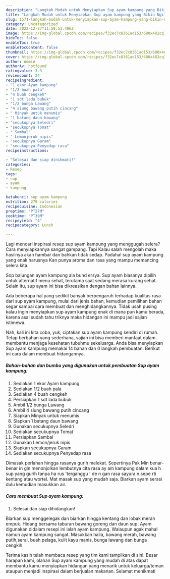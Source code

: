 ```yaml
---
description: "Langkah Mudah untuk Menyiapkan Sup ayam kampung yang Bikin Ngiler, Buat Buka Puasa Bisa Manjain Lidah"
title: "Langkah Mudah untuk Menyiapkan Sup ayam kampung yang Bikin Ngiler, Buat Buka Puasa Bisa Manjain Lidah"
slug: 1571-langkah-mudah-untuk-menyiapkan-sup-ayam-kampung-yang-bikin-ngiler-buat-buka-puasa-bisa-manjain-lidah
category: Uncategorized
date: 2022-12-27T11:59:51.496Z
image: https://img-global.cpcdn.com/recipes/f32ec7c8361ad153/680x482cq70/sup-ayam-kampung-foto-resep-utama.jpg
hideToc: false
enableToc: true
enableTocContent: false
thumbnail: https://img-global.cpcdn.com/recipes/f32ec7c8361ad153/680x482cq70/sup-ayam-kampung-foto-resep-utama.jpg
cover: https://img-global.cpcdn.com/recipes/f32ec7c8361ad153/680x482cq70/sup-ayam-kampung-foto-resep-utama.jpg
author: Admin
authorAv: notfound
ratingvalue: 3.3
reviewcount: 24
recipeingredient:
- "1 ekor Ayam kampung"
- "1/2 buah pala"
- "4 buah cengkeh"
- "1 sdt lada bubuk"
- "1/2 bunga Lawang"
- "4 siung bawang putih cincang"
- " Minyak untuk menumis"
- "1 batang daun bawang"
- "secukupnya Seledri"
- "secukupnya Tomat"
- " Sambal"
- " Lemonjeruk nipis"
- "secukupnya Garam"
- "secukupnya Penyedap rasa"
recipeinstructions:

- "Selesai dan siap dinikmati!"
categories:
- Resep
tags:
- sup
- ayam
- kampung

katakunci: sup ayam kampung 
nutrition: 279 calories
recipecuisine: Indonesian
preptime: "PT27M"
cooktime: "PT39M"
recipeyield: "4"
recipecategory: Lunch

---
```



Lagi mencari inspirasi resep sup ayam kampung yang menggugah selera? Cara menyiapkannya sangat gampang. Tapi Kalau salah mengolah maka hasilnya akan hambar dan bahkan tidak sedap. Padahal sup ayam kampung yang enak harusnya Kan punya aroma dan rasa yang mampu memancing selera kita.


Sop balungan ayam kampung ala bund ersya. Sup ayam biasanya dipilih untuk alternatif menu sehat, terutama saat sedang merasa kurang sehat. Selain itu, sup ayam ini bisa dikreasikan dengan bahan lainnya.

Ada beberapa hal yang sedikit banyak berpengaruh terhadap kualitas rasa dari sup ayam kampung, mulai dari jenis bahan, kemudian pemilihan bahan segar sampai cara membuat dan menghidangkannya. Tidak usah pusing kalau ingin menyiapkan sup ayam kampung enak di mana pun kamu berada, karena asal sudah tahu triknya maka hidangan ini mampu jadi sajian istimewa.


Nah, kali ini kita coba, yuk, ciptakan sup ayam kampung sendiri di rumah. Tetap berbahan yang sederhana, sajian ini bisa memberi manfaat dalam membantu menjaga kesehatan tubuhmu sekeluarga. Anda bisa menyiapkan Sup ayam kampung memakai 14 bahan dan 0 langkah pembuatan. Berikut ini cara dalam membuat hidangannya.

<!--inarticleads1-->

##### Bahan-bahan dan bumbu yang digunakan untuk pembuatan Sup ayam kampung:

1. Sediakan 1 ekor Ayam kampung
1. Sediakan 1/2 buah pala
1. Sediakan 4 buah cengkeh
1. Persiapkan 1 sdt lada bubuk
1. Ambil 1/2 bunga Lawang
1. Ambil 4 siung bawang putih cincang
1. Siapkan  Minyak untuk menumis
1. Siapkan 1 batang daun bawang
1. Gunakan secukupnya Seledri
1. Sediakan secukupnya Tomat
1. Persiapkan  Sambal
1. Gunakan  Lemon/jeruk nipis
1. Siapkan secukupnya Garam
1. Sediakan secukupnya Penyedap rasa


Dimasak perlahan hingga rasanya gurih melekat. Sepertinya Pak Min benar-benar in gin menonjolkan lembutnya cita rasa ay am kampung dalam kua h sup yang gurih tanpa ha rus &#39;terganggu &#39; de n gan rasa sayura n sepe rti kentang atau wortel. Mat masak sup yang mudah saja. Biarkan ayam serasi dulu kemudian masukkan air. 

<!--inarticleads2-->

##### Cara membuat Sup ayam kampung:


1. Selesai dan siap dihidangkan!

Biarkan sup menggelegak dan biarkan hingga kentang dan lobak merah empuk. Hidang bersama taburan bawang goreng dan daun sup. Ayam digunakan didalam resepi ini ialah ayam kampung. Walaupun agak mahal namun ayam kampung sangat. Masukkan halia, bawang merah, bawang putih,serai, buah pelaga, kulit kayu manis, bunga lawang dan bunga cengkih. 

Terima kasih telah membaca resep yang tim kami tampilkan di sini. Besar harapan kami, olahan Sup ayam kampung yang mudah di atas dapat membantu kamu menyiapkan hidangan yang menarik untuk keluarga/teman ataupun menjadi inspirasi dalam berjualan makanan. Selamat menikmati
